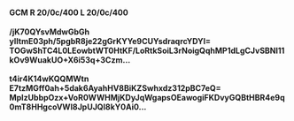 #### GCM R 20/0c/400 L 20/0c/400
**/jK70QYsvMdwGbGh**<br/>**yIItmE03ph/5pgbR8je22gGrKYYe9CUYsdraqrcYDYI=**<br/>**TOGwShTC4L0LEowbtWT0HtKF/LoRtkSoiL3rNoigQqhMP1dLgCJvSBNl11kOv9WuakUO+X6i53q+3Czm...**<br/><br/>
**t4ir4K14wKQQMWtn**<br/>**E7tzMGff0ah+5dak6AyahHV8BiKZSwhxdz312pBC7eQ=**<br/>**MpIzUbbpOzx+VoR0WWHMjKDyJqWgapsOEawogiFKDvyGQBtHBR4e9q0mT8HHgcoVWI8JpUJQl8kY0Ai0...**